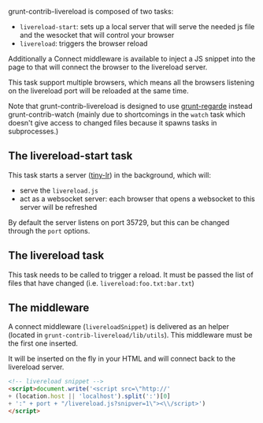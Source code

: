 grunt-contrib-livereload is composed of two tasks:

* `livereload-start`: sets up a local server that will serve the needed js file and the wesocket that will control your browser
* `livereload`: triggers the browser reload

Additionally a Connect middleware is available to inject a JS snippet into the page to that will connect the browser to the livereload server.

This task support multiple browsers, which means all the browsers listening on the livereload port will be reloaded at the same time.

Note that grunt-contrib-livereload is designed to use [grunt-regarde](https://github.com/yeoman/grunt-regarde) instead grunt-contrib-watch (mainly due to shortcomings in the `watch` task which doesn't give access to changed files because it spawns tasks in subprocesses.)


## The livereload-start task

This task starts a server ([tiny-lr](https://github.com/mklabs/tiny-lr)) in the background, which will:
* serve the `livereload.js`
* act as a websocket server: each browser that opens a websocket to this server will be refreshed

By default the server listens on port 35729, but this can be changed through the `port` options.


## The livereload task

This task needs to be called to trigger a reload. It must be passed the list of files that have changed (i.e. `livereload:foo.txt:bar.txt`)


## The middleware

A connect middleware (`livereloadSnippet`) is delivered as an helper (located in `grunt-contrib-livereload/lib/utils`). This middleware must be the first one inserted.

It will be inserted on the fly in your HTML and will connect back to the livereload server.

```html
<!-- livereload snippet -->
<script>document.write('<script src=\"http://'
+ (location.host || 'localhost').split(':')[0]
+ ':" + port + "/livereload.js?snipver=1\"><\\/script>')
</script>
```
